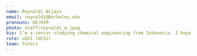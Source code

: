 ```yaml
---
name: Reynaldi Wijaya
email: reynaldi@berkeley.edu
pronouns: HE/HIM
photo: staff/reynaldi_w.jpeg
bio: I’m a senior studying chemical engineering from Indonesia. I hope you will enjoy Data 8 as much as I enjoy talking about it!
role: uGSI (UCS2)
team: Tutors
---
```

